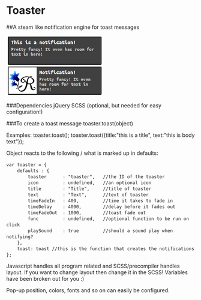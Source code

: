 # Toaster
##A steam like notification engine for toast messages

![alt text](https://raw.githubusercontent.com/Rosefalk/Toaster/master/toasts.jpg "default look, can be changed")

###Dependencies
jQuery
SCSS (optional, but needed for easy configuration!)

###To create a toast message
toaster.toast(object)

Examples:
toaster.toast();
toaster.toast({title:"this is a title", text:"this is body text"});

Object reacts to the following / what is marked up in defaults:

    var toaster = {
        defaults : {
            toaster      : "toaster",   //the ID of the toaster
            icon         : undefined,   //an optional icon
            title        : "Title",     //title of toaster
            text         : "Text",      //text of toaster
            timeFadeIn   : 400,         //time it takes to fade in
            timeDelay    : 4000,        //delay before it fades out
            timeFadeOut  : 1000,        //toast fade out
            func         : undefined,   //optional function to be run on click
            playSound    : true         //should a sound play when notifying?
        },                
        toast: toast //this is the function that creates the notifications
    };

Javascript handles all program related and SCSS/precompiler handles layout.
If you want to change layout then change it in the SCSS! Variables have been
broken out for you :)

Pop-up position, colors, fonts and so on can easily be configured.
